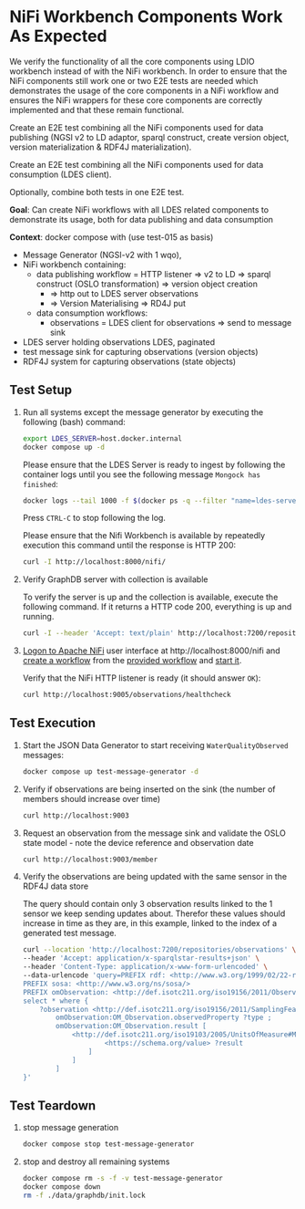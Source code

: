 # NiFi Workbench Components Work As Expected

We verify the functionality of all the core components using LDIO workbench instead of with the NiFi workbench. In order to ensure that the NiFi components still work one or two E2E tests are needed which demonstrates the usage of the core components in a NiFi workflow and ensures the NiFi wrappers for these core components are correctly implemented and that these remain functional.

Create an E2E test combining all the NiFi components used for data publishing (NGSI v2 to LD adaptor, sparql construct, create version object, version materialization & RDF4J materialization).

Create an E2E test combining all the NiFi components used for data consumption (LDES client).

Optionally, combine both tests in one E2E test.

**Goal**: Can create NiFi workflows with all LDES related components to demonstrate its usage, both for data publishing and data consumption

**Context**: docker compose with (use test-015 as basis)

* Message Generator (NGSI-v2 with 1 wqo), 
* NiFi workbench containing: 
    * data publishing workflow = HTTP listener => v2 to LD => sparql construct (OSLO transformation) => version object creation
        * => http out to LDES server observations
        * => Version Materialising => RD4J put
    * data consumption workflows:
        * observations = LDES client for observations => send to message sink
* LDES server holding observations LDES, paginated
* test message sink for capturing observations (version objects)
* RDF4J system for capturing observations (state objects)

## Test Setup
1. Run all systems except the message generator by executing the following (bash) command:
    ```bash
    export LDES_SERVER=host.docker.internal
    docker compose up -d
    ```
    Please ensure that the LDES Server is ready to ingest by following the container logs until you see the following message `Mongock has finished`:
    ```bash
    docker logs --tail 1000 -f $(docker ps -q --filter "name=ldes-server$")
    ```
    Press `CTRL-C` to stop following the log.

    Please ensure that the Nifi Workbench is available by repeatedly execution this command until the response is HTTP 200:
    ```bash
    curl -I http://localhost:8000/nifi/
    ```
2. Verify GraphDB server with collection is available

    To verify the server is up and the collection is available, execute the following command. If it returns a HTTP code 200, everything is up and running. 

    ```bash
    curl -I --header 'Accept: text/plain' http://localhost:7200/repositories/observations/size
    ```    

3. [Logon to Apache NiFi](../../_nifi-workbench/README.md#logon-to-apache-nifi) user interface at http://localhost:8000/nifi and [create a workflow](../../_nifi-workbench/README.md#create-a-workflow) from the [provided workflow](./data/NiFi_Workbench_Components.json) and [start it](../../_nifi-workbench/README.md#start-a-workflow).

    Verify that the NiFi HTTP listener is ready (it should answer `OK`):
    ```bash
    curl http://localhost:9005/observations/healthcheck
    ```

## Test Execution
1. Start the JSON Data Generator to start receiving `WaterQualityObserved` messages:
    ```bash
    docker compose up test-message-generator -d
    ```

2. Verify if observations are being inserted on the sink (the number of members should increase over time)
    ```bash
    curl http://localhost:9003
    ```

3. Request an observation from the message sink and validate the OSLO state model - note the device reference and observation date
    ```bash
    curl http://localhost:9003/member
    ```

4. Verify the observations are being updated with the same sensor in the RDF4J data store

    The query should contain only 3 observation results linked to the 1 sensor we keep sending updates about. Therefor these values should increase in time as they are, in this example, linked to the index of a generated test message.

    ```bash
    curl --location 'http://localhost:7200/repositories/observations' \
    --header 'Accept: application/x-sparqlstar-results+json' \
    --header 'Content-Type: application/x-www-form-urlencoded' \
    --data-urlencode 'query=PREFIX rdf: <http://www.w3.org/1999/02/22-rdf-syntax-ns#>
    PREFIX sosa: <http://www.w3.org/ns/sosa/>
    PREFIX omObservation: <http://def.isotc211.org/iso19156/2011/Observation#>
    select * where { 
        ?observation <http://def.isotc211.org/iso19156/2011/SamplingFeature#SF_SamplingFeatureCollection.member> [
            omObservation:OM_Observation.observedProperty ?type ;
            omObservation:OM_Observation.result [
                <http://def.isotc211.org/iso19103/2005/UnitsOfMeasure#Measure.value> [
                        <https://schema.org/value> ?result
                    ] 
                ]
            ]
    }'
    ```


## Test Teardown

1. stop message generation
    ```bash
    docker compose stop test-message-generator
    ```

2. stop and destroy all remaining systems
    ```bash
    docker compose rm -s -f -v test-message-generator
    docker compose down
    rm -f ./data/graphdb/init.lock
    ```

